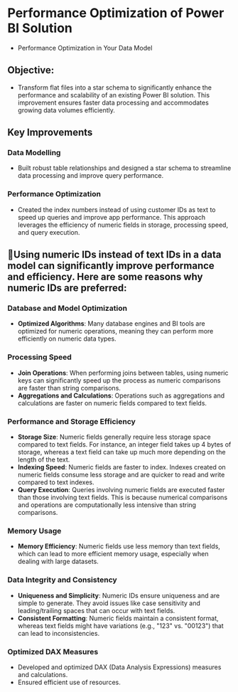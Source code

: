 # Performance Optimization of Power BI Solution

  - Performance Optimization in Your Data Model

## Objective:
- Transform flat files into a star schema to significantly enhance the performance and scalability of an existing Power BI solution. This improvement ensures faster data processing and accommodates growing data volumes efficiently.

## Key Improvements

### Data Modelling
- Built robust table relationships and designed a star schema to streamline data processing and improve query performance.

### Performance Optimization
- Created the index numbers instead of using customer IDs as text to speed up queries and improve app performance. This approach leverages the efficiency of numeric fields in storage, processing speed, and query execution.

## 🌟Using numeric IDs instead of text IDs in a data model can significantly improve performance and efficiency. Here are some reasons why numeric IDs are preferred:

### Database and Model Optimization
- **Optimized Algorithms**: Many database engines and BI tools are optimized for numeric operations, meaning they can perform more efficiently on numeric data types.

### Processing Speed
- **Join Operations**: When performing joins between tables, using numeric keys can significantly speed up the process as numeric comparisons are faster than string comparisons.
- **Aggregations and Calculations**: Operations such as aggregations and calculations are faster on numeric fields compared to text fields.

### Performance and Storage Efficiency
- **Storage Size**: Numeric fields generally require less storage space compared to text fields. For instance, an integer field takes up 4 bytes of storage, whereas a text field can take up much more depending on the length of the text.
- **Indexing Speed**: Numeric fields are faster to index. Indexes created on numeric fields consume less storage and are quicker to read and write compared to text indexes.
- **Query Execution**: Queries involving numeric fields are executed faster than those involving text fields. This is because numerical comparisons and operations are computationally less intensive than string comparisons.

### Memory Usage
- **Memory Efficiency**: Numeric fields use less memory than text fields, which can lead to more efficient memory usage, especially when dealing with large datasets.

### Data Integrity and Consistency
- **Uniqueness and Simplicity**: Numeric IDs ensure uniqueness and are simple to generate. They avoid issues like case sensitivity and leading/trailing spaces that can occur with text fields.
- **Consistent Formatting**: Numeric fields maintain a consistent format, whereas text fields might have variations (e.g., "123" vs. "00123") that can lead to inconsistencies.
  
### Optimized DAX Measures
- Developed and optimized DAX (Data Analysis Expressions) measures and calculations.
- Ensured efficient use of resources.


